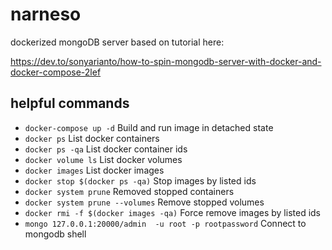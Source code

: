 # narneso
dockerized mongoDB server based on tutorial here:

https://dev.to/sonyarianto/how-to-spin-mongodb-server-with-docker-and-docker-compose-2lef

## helpful commands

- `docker-compose up -d` Build and run image in detached state
- `docker ps` List docker containers
- `docker ps -qa` List docker container ids
- `docker volume ls` List docker volumes
- `docker images` List docker images
- `docker stop $(docker ps -qa)` Stop images by listed ids
- `docker system prune` Removed stopped containers
- `docker system prune --volumes` Remove stopped volumes
- `docker rmi -f $(docker images -qa)` Force remove images by listed ids
- `mongo 127.0.0.1:20000/admin  -u root -p rootpassword` Connect to mongodb shell 
